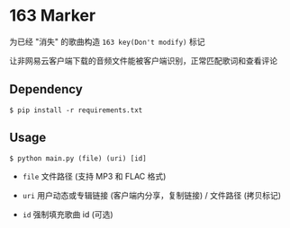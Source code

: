 # 163 Marker

为已经 "消失" 的歌曲构造 `163 key(Don't modify)` 标记

让非网易云客户端下载的音频文件能被客户端识别，正常匹配歌词和查看评论

## Dependency

```
$ pip install -r requirements.txt
```

## Usage

```
$ python main.py (file) (uri) [id]
```

- `file` 文件路径 (支持 MP3 和 FLAC 格式)

- `uri` 用户动态或专辑链接 (客户端内分享，复制链接) / 文件路径 (拷贝标记)

- `id` 强制填充歌曲 id (可选)